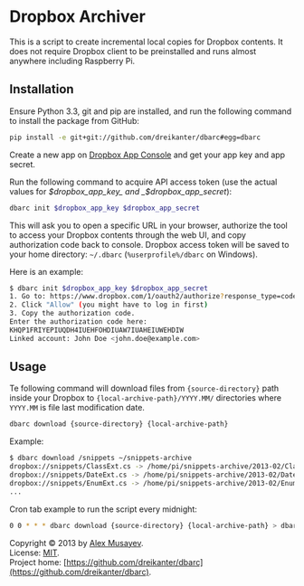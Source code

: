 # Dropbox Archiver

This is a script to create incremental local copies for Dropbox contents. It does not require Dropbox client to be preinstalled and runs almost anywhere including Raspberry Pi.

## Installation

Ensure Python 3.3, git and pip are installed, and run the following command to install the package  from GitHub:

```bash
pip install -e git+git://github.com/dreikanter/dbarc#egg=dbarc
```

Create a new app on [Dropbox App Console](https://www.dropbox.com/developers/apps) and get your app key and app secret.

Run the following command to acquire API access token (use the actual values for _$dropbox_app_key_ and _$dropbox_app_secret_):

```bash
dbarc init $dropbox_app_key $dropbox_app_secret
```

This will ask you to open a specific URL in your browser, authorize the tool to access your Dropbox contents through the web UI, and copy authorization code back to console. Dropbox access token will be saved to your home directory: `~/.dbarc` (`%userprofile%/dbarc` on Windows).

Here is an example:

```bash
$ dbarc init $dropbox_app_key $dropbox_app_secret
1. Go to: https://www.dropbox.com/1/oauth2/authorize?response_type=code&client_id=1
2. Click "Allow" (you might have to log in first)
3. Copy the authorization code.
Enter the authorization code here:
KHQP1FRIYEPIUQDH4IUEHFOHDIUAW7IUAHEIUWEHDIW
Linked account: John Doe <john.doe@example.com>
```

## Usage

Te following command will download files from `{source-directory}` path inside your Dropbox to `{local-archive-path}/YYYY.MM/` directories where `YYYY.MM` is file last modification date.

```bash
dbarc download {source-directory} {local-archive-path}
```

Example:

```bash
$ dbarc download /snippets ~/snippets-archive
dropbox://snippets/ClassExt.cs -> /home/pi/snippets-archive/2013-02/ClassExt.cs
dropbox://snippets/DateExt.cs -> /home/pi/snippets-archive/2013-02/DateExt.cs
dropbox://snippets/EnumExt.cs -> /home/pi/snippets-archive/2013-02/EnumExt.cs
...
```

Cron tab example to run the script every midnight:

```bash
0 0 * * * dbarc download {source-directory} {local-archive-path} > dbarc.log
```


Copyright &copy; 2013 by [Alex Musayev](http://alex.musayev.com).  
License: [MIT](http://opensource.org/licenses/MIT).  
Project home: [https://github.com/dreikanter/dbarc](https://github.com/dreikanter/dbarc).
